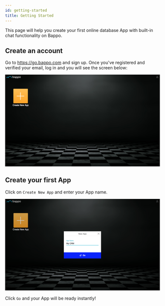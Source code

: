 ```yaml
---
id: getting-started
title: Getting Started
---
```


This page will help you create your first online database App with built-in chat
functionality on Bappo.

## Create an account

Go to https://go.bappo.com and sign up. Once you've registered and verified
your email, log in and you will see the screen below:

![Signed up](assets/screenshots/getting-started/1-signed-up.png)

## Create your first App

Click on `Create New App` and enter your App name.

![Create new app](assets/screenshots/getting-started/2-create-new-app.png)

Click `Go` and your App will be ready instantly!

